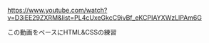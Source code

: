 https://www.youtube.com/watch?v=D3iEE29ZXRM&list=PL4cUxeGkcC9ivBf_eKCPIAYXWzLlPAm6G

この動画をベースにHTML&CSSの練習